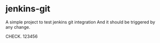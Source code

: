 # jenkins-git

A simple project to test jenkins git integration
And it should be triggered by any change.

CHECK. 123456
